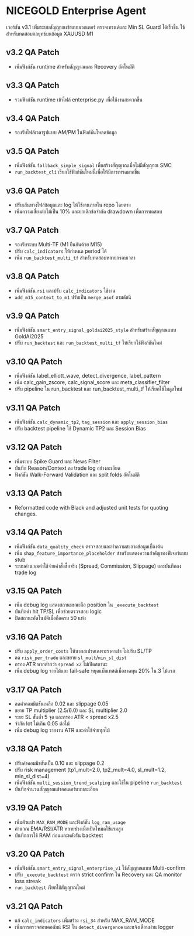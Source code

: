 # NICEGOLD Enterprise Agent

เวอร์ชัน v3.1 เพิ่มระบบสัญญาณเข้าแบบเวกเตอร์ ตรวจเทรนด์และ Min SL Guard ได้เร็วขึ้น
ใช้สำหรับทดสอบกลยุทธ์บนข้อมูล XAUUSD M1


## v3.2 QA Patch
- เพิ่มฟังก์ชัน runtime สำหรับสัญญาณและ Recovery อัตโนมัติ

## v3.3 QA Patch
- รวมฟังก์ชัน runtime เข้าไฟล์ enterprise.py เพื่อใช้งานสะดวกขึ้น

## v3.4 QA Patch
- รองรับไฟล์เวลารูปแบบ AM/PM ในฟังก์ชันโหลดข้อมูล

## v3.5 QA Patch
- เพิ่มฟังก์ชัน `fallback_simple_signal` เพื่อสร้างสัญญาณเมื่อไม่มีสัญญาณ SMC
- `run_backtest_cli` เรียกใช้ฟังก์ชันใหม่นี้เพื่อให้มีการเทรดมากขึ้น

## v3.6 QA Patch
- ปรับเส้นทางไฟล์ข้อมูลและ log ให้ใช้งานภายใน repo โดยตรง
- เพิ่มความเสี่ยงต่อไม้เป็น 10% และยกเลิกข้อจำกัด drawdown เพื่อการทดสอบ

## v3.7 QA Patch
- รองรับระบบ Multi-TF (M1 ยืนยันด้วย M15)
- ปรับ `calc_indicators` ให้กำหนด period ได้
- เพิ่ม `run_backtest_multi_tf` สำหรับทดสอบหลายกรอบเวลา

## v3.8 QA Patch
- เพิ่มฟังก์ชัน `rsi` และปรับ `calc_indicators` ใช้งาน
- `add_m15_context_to_m1` ปรับเป็น `merge_asof` ตามดัชนี

## v3.9 QA Patch
- เพิ่มฟังก์ชัน `smart_entry_signal_goldai2025_style` สำหรับสร้างสัญญาณแบบ GoldAI2025
- ปรับ `run_backtest` และ `run_backtest_multi_tf` ให้เรียกใช้ฟังก์ชันใหม่

## v3.10 QA Patch
- เพิ่มฟังก์ชัน label_elliott_wave, detect_divergence, label_pattern
- เพิ่ม calc_gain_zscore, calc_signal_score และ meta_classifier_filter
- ปรับ pipeline ใน run_backtest และ run_backtest_multi_tf ให้เรียกใช้โมดูลใหม่

## v3.11 QA Patch
- เพิ่มฟังก์ชัน `calc_dynamic_tp2`, `tag_session` และ `apply_session_bias`
- ปรับ backtest pipeline ใช้ Dynamic TP2 และ Session Bias

## v3.12 QA Patch
- เพิ่มระบบ Spike Guard และ News Filter
- บันทึก Reason/Context ลง trade log อย่างละเอียด
- ฟังก์ชัน Walk-Forward Validation และ split folds อัตโนมัติ

## v3.13 QA Patch
- Reformatted code with Black and adjusted unit tests for quoting changes.

## v3.14 QA Patch
- เพิ่มฟังก์ชัน `data_quality_check` ตรวจสอบและทำความสะอาดข้อมูลเบื้องต้น
- เพิ่ม `shap_feature_importance_placeholder` สำหรับแสดงความสำคัญของฟีเจอร์แบบ stub
- ระบบคำนวณค่าใช้จ่ายคำสั่งซื้อจริง (Spread, Commission, Slippage) และบันทึกลง trade log

## v3.15 QA Patch
- เพิ่ม debug log แสดงสถานะขณะถือ position ใน `_execute_backtest`
- บันทึกค่า hit TP/SL เพื่อช่วยตรวจสอบ logic
- ปิดสถานะอัตโนมัติเมื่อถือครบ 50 แท่ง

## v3.16 QA Patch
- ปรับ `apply_order_costs` ให้บวกสเปรดเฉพาะราคาเข้า ไม่ปรับ SL/TP
- ลด `risk_per_trade` และขยาย `sl_mult`/`min_sl_dist`
- กรอง ATR หากต่ำกว่า `spread x2` ไม่เปิดสถานะ
- เพิ่ม debug log รายไม้และ fail-safe หยุดแบ็กเทสต์เมื่อขาดทุน 20% ใน 3 ไม้แรก

## v3.17 QA Patch
- ลดค่าคอมมิชชันเหลือ 0.02 และ slippage 0.05
- ขยาย TP multiplier (2.5/6.0) และ SL multiplier 2.0
- ระยะ SL ขั้นต่ำ 5 จุด และกรอง ATR < spread x2.5
- จำกัด lot ไม่เกิน 0.05 ต่อไม้
- เพิ่ม debug log รายงาน ATR และค่าใช้จ่ายทุกไม้

## v3.18 QA Patch
- ปรับค่าคอมมิชชันเป็น 0.10 และ slippage 0.2
- ปรับ risk management (tp1_mult=2.0, tp2_mult=4.0, sl_mult=1.2, min_sl_dist=4)
- เพิ่มฟังก์ชัน `multi_session_trend_scalping` และใช้ใน pipeline `run_backtest`
- บันทึกจำนวนสัญญาณเข้าออเดอร์แบบละเอียด

## v3.19 QA Patch
- เพิ่มตัวแปร `MAX_RAM_MODE` และฟังก์ชัน `log_ram_usage`
- คำนวณ EMA/RSI/ATR หลายช่วงเมื่อเปิดโหมดใช้แรมสูง
- บันทึกการใช้ RAM ก่อนและหลังรัน backtest


## v3.20 QA Patch
- เพิ่มฟังก์ชัน `smart_entry_signal_enterprise_v1` ใช้สัญญาณแบบ Multi-confirm
- ปรับ `_execute_backtest` ตรวจ strict confirm ใน Recovery และ QA monitor loss streak
- `run_backtest` เรียกใช้สัญญาณใหม่

## v3.21 QA Patch
- แก้ `calc_indicators` เพิ่มสร้าง `rsi_34` สำหรับ MAX_RAM_MODE
- เพิ่มการตรวจสอบคอลัมน์ RSI ใน `detect_divergence` และแจ้งเตือนผ่าน logger
